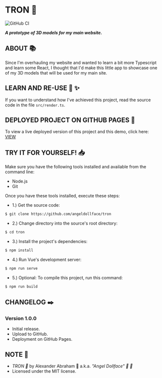 # TRON :mechanical_arm:

![GitHub CI](https://github.com/angeldollface/tron/actions/workflows/react.yml/badge.svg)

***A prototype of 3D models for my main website.***

## ABOUT :books:

Since I'm overhauling my website and wanted to learn a bit more Typescript and learn some React, I thought that I'd make this little app to showcase one of my 3D models that will be used for my main site.

## LEARN AND RE-USE :thinking: :sparkles:

If you want to understand how I've achieved this project, read the source code in the file `src/render.ts`.

## DEPLOYED PROJECT ON GITHUB PAGES :rocket:

To view a live deployed version of this project and this demo, click here: [VIEW](https://angeldollface.art/tron)

## TRY IT FOR YOURSELF! :inbox_tray:

Make sure you have the following tools installed and available from the command line:

- Node.js
- Git

Once you have these tools installed, execute these steps:

- 1.) Get the source code:

```bash
$ git clone https://github.com/angeldollface/tron
```

- 2.) Change directory into the source's root directory:

```bash
$ cd tron
```

- 3.) Install the project's dependencies:

```bash
$ npm install
```

- 4.) Run Vue's development server:

```bash
$ npm run serve
```

- 5.) Optional: To compile this project, run this command:

```bash
$ npm run build
```


## CHANGELOG :black_nib:

### Version 1.0.0

- Initial release.
- Upload to GitHub.
- Deployment on GitHub Pages.

## NOTE :scroll:

- *TRON :mechanical_arm:* by Alexander Abraham :black_heart: a.k.a. *"Angel Dollface" :dolls: :ribbon:*
- Licensed under the MIT license.
